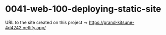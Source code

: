# 0041-web-100-deploying-static-site
URL to the site created on this project => https://grand-kitsune-4d4242.netlify.app/
